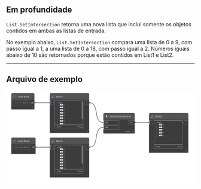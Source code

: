 ## Em profundidade
`List.SetIntersection` retorna uma nova lista que inclui somente os objetos contidos em ambas as listas de entrada.

No exemplo abaixo, `List.SetIntersection` compara uma lista de 0 a 9, com passo igual a 1, a uma lista de 0 a 18, com passo igual a 2. Números iguais abaixo de 10 são retornados porque estão contidos em List1 e List2.
___
## Arquivo de exemplo

![List.SetIntersection](./DSCore.List.SetIntersection_img.jpg)
